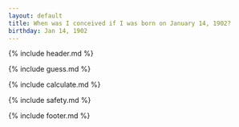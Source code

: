 ```yaml
---
layout: default
title: When was I conceived if I was born on January 14, 1902?
birthday: Jan 14, 1902
---
```


{% include header.md %}

{% include guess.md %}

{% include calculate.md %}

{% include safety.md %}

{% include footer.md %}



